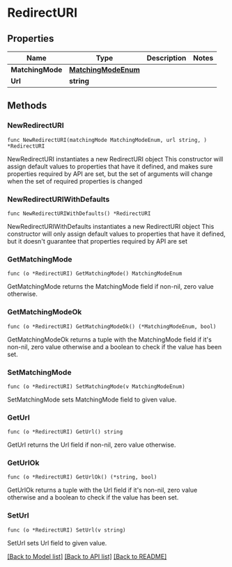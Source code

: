 # RedirectURI

## Properties

Name | Type | Description | Notes
------------ | ------------- | ------------- | -------------
**MatchingMode** | [**MatchingModeEnum**](MatchingModeEnum.md) |  | 
**Url** | **string** |  | 

## Methods

### NewRedirectURI

`func NewRedirectURI(matchingMode MatchingModeEnum, url string, ) *RedirectURI`

NewRedirectURI instantiates a new RedirectURI object
This constructor will assign default values to properties that have it defined,
and makes sure properties required by API are set, but the set of arguments
will change when the set of required properties is changed

### NewRedirectURIWithDefaults

`func NewRedirectURIWithDefaults() *RedirectURI`

NewRedirectURIWithDefaults instantiates a new RedirectURI object
This constructor will only assign default values to properties that have it defined,
but it doesn't guarantee that properties required by API are set

### GetMatchingMode

`func (o *RedirectURI) GetMatchingMode() MatchingModeEnum`

GetMatchingMode returns the MatchingMode field if non-nil, zero value otherwise.

### GetMatchingModeOk

`func (o *RedirectURI) GetMatchingModeOk() (*MatchingModeEnum, bool)`

GetMatchingModeOk returns a tuple with the MatchingMode field if it's non-nil, zero value otherwise
and a boolean to check if the value has been set.

### SetMatchingMode

`func (o *RedirectURI) SetMatchingMode(v MatchingModeEnum)`

SetMatchingMode sets MatchingMode field to given value.


### GetUrl

`func (o *RedirectURI) GetUrl() string`

GetUrl returns the Url field if non-nil, zero value otherwise.

### GetUrlOk

`func (o *RedirectURI) GetUrlOk() (*string, bool)`

GetUrlOk returns a tuple with the Url field if it's non-nil, zero value otherwise
and a boolean to check if the value has been set.

### SetUrl

`func (o *RedirectURI) SetUrl(v string)`

SetUrl sets Url field to given value.



[[Back to Model list]](../README.md#documentation-for-models) [[Back to API list]](../README.md#documentation-for-api-endpoints) [[Back to README]](../README.md)


